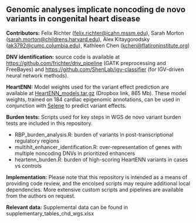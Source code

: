 ## Genomic analyses implicate noncoding de novo variants in congenital heart disease

**Contributors:** Felix Richter (felix.richter@icahn.mssm.edu), Sarah Morton (sarah.morton@childrens.harvard.edu), Alex Kitaygorodsky (ak3792@cumc.columbia.edu), Kathleen Chen (kchen@flatironinstitute.org)

**DNV identification:** source code is available at https://github.com/frichter/dnv_pipeline (GATK preprocessing and FreeBayes) and https://github.com/ShenLab/igv-classifier (for IGV-driven neural network methods).

**HeartENN:** Model weights used for the variant effect prediction are available at [HeartENN_models.tar.gz](https://www.dropbox.com/s/rerhx0sdc6y8r6v/HeartENN_models.tar.gz?dl=0) (Dropbox link, 865 Mb). These model weights, trained on 184 cardiac epigenomic annotations, can be used in conjunction with [Selene](https://github.com/FunctionLab/selene/archive/0.4.8.tar.gz) to predict variant effects.

**Burden tests:** Scripts used for key steps in WGS de novo variant burden tests are included in this repository.
- RBP_burden_analysis.R: burden of variants in post-transcriptional regulatory regions
- multihit_enhancer_identification.R: over-representation of genes with multiple noncoding DNVs in prioritized enhancers
- heartenn_burden.R: burden of high-scoring HeartENN variants in cases vs controls

**Implementation:** Please note that this repository is intended as a means of providing code review, and the encolsed scripts may require additional local dependencies. More extensive custom scripts and pipelines are available from the authors on request.

**Relevant data:** Supplemental data can be found in supplementary_tables_chd_wgs.xlsx

